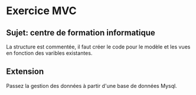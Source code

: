 # Exercice MVC 
## Sujet: centre de formation informatique
La structure est commentée, il faut créer le code pour le modèle et les vues en fonction des varibles existantes.
## Extension
Passez la gestion des données à partir d'une base de données Mysql.
